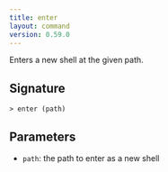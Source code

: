 ```yaml
---
title: enter
layout: command
version: 0.59.0
---
```


Enters a new shell at the given path.

## Signature

```> enter (path)```

## Parameters

 -  `path`: the path to enter as a new shell
